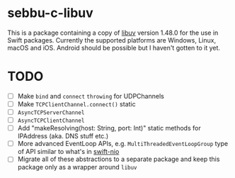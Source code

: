 # sebbu-c-libuv

This is a package containing a copy of [libuv](https://github.com/libuv/libuv) version 1.48.0 for the use in Swift packages. Currently the supported platforms are Windows, Linux, macOS and iOS. Android should be possible but I haven't gotten to it yet.

# TODO
- [ ] Make ```bind``` and ```connect``` ```throwing``` for UDPChannels
- [ ] Make ```TCPClientChannel.connect()``` static
- [ ] ```AsyncTCPServerChannel```
- [ ] ```AsyncTCPClientChannel```
- [ ] Add "makeResolving(host: String, port: Int)" static methods for IPAddress (aka. DNS stuff etc.)
- [ ] More advanced EventLoop APIs, e.g. ```MultiThreadedEventLoopGroup``` type of API similar to what's in [swift-nio](https://github.com/apple/swift-nio)
- [ ] Migrate all of these abstractions to a separate package and keep this package only as a wrapper around ```libuv```